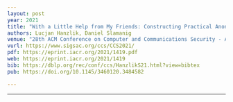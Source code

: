 ```yaml
---
layout: post
year: 2021
title: "With a Little Help from My Friends: Constructing Practical Anonymous Credentials"
authors: Lucjan Hanzlik, Daniel Slamanig
venue: "28th ACM Conference on Computer and Communications Security - ACM CCS 2021"
vurl: https://www.sigsac.org/ccs/CCS2021/
pdf: https://eprint.iacr.org/2021/1419.pdf
web: https://eprint.iacr.org/2021/1419
bib: https://dblp.org/rec/conf/ccs/HanzlikS21.html?view=bibtex
pub: https://doi.org/10.1145/3460120.3484582

---
```


---


